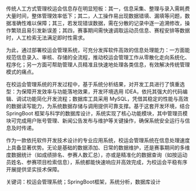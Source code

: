   传统人工方式管理校运会信息存在明显短板：其一，信息采集、整理与录入需耗费大量时间，整体管理效率低下；其二，人工操作易出现数据错填、漏填等问题，数据准确性难以保障；其三，若发现错误数据，需在分散的记录中逐一追溯修改，操作繁琐且易引发新误差；其四，赛事期间需快速调取运动员信息、赛程安排等数据时，人工检索无法满足即时性需求。

  为此，通过部署校运会管理系统，可充分发挥软件高效的信息处理能力：一方面能规范信息录入、审核、存储的全流程，推动校运会管理工作从零散化走向系统化、程序化；另一方面可帮助管理人员精准且快速地处理各类信息，有效解决传统管理模式的痛点。

  在校运会管理系统的开发过程中，基于系统分析结果，对开发工具进行了慎重选型：为保障开发效率与功能落地效果，开发环境选用 IDEA，依托其强大的代码编辑、调试功能简化开发流程；数据库工具采用 MySQL，凭借其稳定的性能与高效的数据读写能力，为系统数据存储与调用提供可靠支撑。基于这套开发环境，结合SpringBoot 框架与科学的数据库设计，系统实现了核心功能模块，其中管理员模块可完成用户账号管理、新闻公告发布与维护等关键操作，确保系统安全运行与信息及时传递。

  作为一款依托软件开发技术设计的专业应用系统，校运会管理系统在信息处理速度上具备显著优势。无论是基础的数据添加、日常的数据维护，还是赛事期间的多维度数据统计（如成绩排名、参赛人数汇总），亦或是精准化的数据查询（如按运动员姓名、参赛项目检索信息），系统都能快速响应并高效完成，为校运会平稳有序开展提供坚实技术保障。

关键词：校运会管理系统；SpringBoot框架，系统分析，数据库设计
